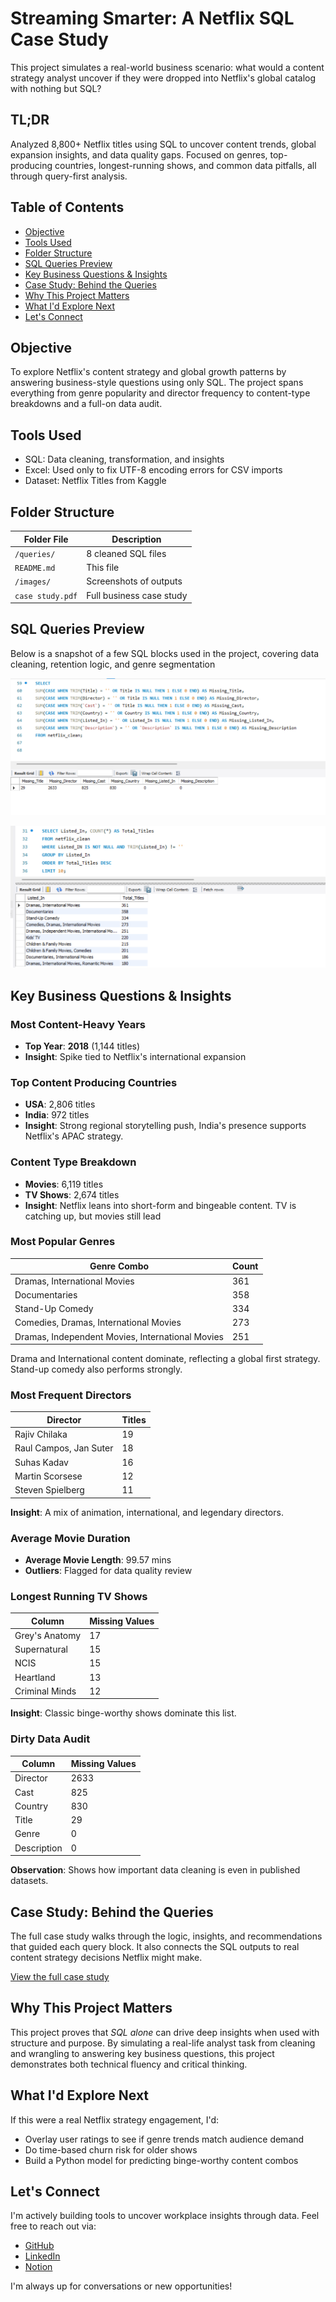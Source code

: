 # Streaming Smarter: A Netflix SQL Case Study
This  project simulates a real-world business scenario: what would a content strategy analyst uncover if they were dropped into Netflix's global catalog with nothing but SQL?

## TL;DR
Analyzed 8,800+ Netflix titles using SQL to uncover content trends, global expansion insights, and data quality gaps. Focused on genres, top-producing countries, longest-running shows, and common data pitfalls, all through query-first analysis.

## Table of Contents
 * [Objective](#objective)
 * [Tools Used](#tools-used)
 * [Folder Structure](#folder-structure)
 * [SQL Queries Preview](#sql-queries-preview)
 * [Key Business Questions & Insights](#key-business-questions--insights)
 * [Case Study: Behind the Queries](#case-study-behind-the-queries)
 * [Why This Project Matters](#why-this-project-matters)
 * [What I'd Explore Next](#what-id-explore-next)
 * [Let's Connect](#lets-connect)

## Objective
To explore Netflix's content strategy and global growth patterns by answering business-style questions using only SQL. The project spans everything from genre popularity and director frequency to content-type breakdowns and a full-on data audit.

## Tools Used
 * SQL: Data cleaning, transformation, and insights
 * Excel: Used only to fix UTF-8 encoding errors for CSV imports
 * Dataset: Netflix Titles from Kaggle

## Folder Structure 
| Folder File                      | Description                   |
|----------------------------------|-------------------------------|
| `/queries/`                      | 8 cleaned SQL files           |
| `README.md`                      | This file                     |
| `/images/`                       | Screenshots of outputs        |
| `case study.pdf`                 | Full business case study      |

## SQL Queries Preview 
Below is a snapshot of a few SQL blocks used in the project, covering data cleaning, retention logic, and genre segmentation

![Dirty data queries](dirty_data_queries.png)

![Genres queries](genres_query.png)

## Key Business Questions & Insights

### Most Content-Heavy Years
 * **Top Year**: **2018** (1,144 titles)
 * **Insight**: Spike tied to Netflix's international expansion

### Top Content Producing Countries
 * **USA**: 2,806 titles
 * **India**: 972 titles
 * **Insight**: Strong regional storytelling push, India's presence supports Netflix's APAC strategy.

### Content Type Breakdown
 * **Movies**: 6,119 titles
 * **TV Shows**: 2,674 titles
 * **Insight**: Netflix leans into short-form and bingeable content. TV is catching up, but movies still lead

### Most Popular Genres
| Genre Combo                                       | Count                              |
|---------------------------------------------------|------------------------------------|
| Dramas, International Movies                      | 361                                |
| Documentaries                                     | 358                                |
| Stand-Up Comedy                                   | 334                                |
| Comedies, Dramas, International Movies            | 273                                |
| Dramas, Independent Movies, International Movies  | 251                                |


Drama and International content  dominate, reflecting a global first strategy. Stand-up comedy also performs strongly.

### Most Frequent Directors

| Director                                       | Titles                     |
|------------------------------------------------|----------------------------|
| Rajiv Chilaka                                  | 19                         |
| Raul Campos, Jan Suter                         | 18                         |
| Suhas Kadav                                    | 16                         |
| Martin Scorsese                                | 12                         |
| Steven Spielberg                               | 11                         |


**Insight**: A mix of animation, international, and legendary directors.

### Average Movie Duration
* **Average Movie Length**: 99.57 mins
* **Outliers**: Flagged for data quality review

 ### Longest Running TV Shows
 | Column                           | Missing Values           |
 |----------------------------------|--------------------------|
 | Grey's Anatomy                   | 17                       |
 | Supernatural                     | 15                       |
 | NCIS                             | 15                       |
 | Heartland                        | 13                       |
 | Criminal Minds                   | 12                       |

**Insight**: Classic binge-worthy shows dominate this list.

### Dirty Data Audit
| Column           | Missing Values        |
|------------------|-----------------------|
| Director         | 2633                  |
| Cast             | 825                   |
| Country          | 830                   |
| Title            | 29                    |
| Genre            | 0                     |
| Description      | 0                     |

**Observation**: Shows how important data cleaning is even in published datasets.

## Case Study: Behind the Queries
The full case study walks through the logic, insights, and recommendations that guided each query block. It also connects the SQL outputs to real content strategy decisions Netflix might make.

[View the full case study](https://docs.google.com/document/d/1v0nIUuxNxiTiPsNWtdvXeOKIJabTFmtJuQ1BOnej7pw/edit?usp=sharing)

## Why This Project Matters
This project proves that *SQL alone* can drive deep insights when used  with structure and purpose. By simulating a real-life analyst task from cleaning and wrangling to answering key business questions, this project demonstrates both technical fluency and critical thinking.

## What I'd Explore Next
If this were a real Netflix strategy engagement, I'd:
 * Overlay user ratings to see if genre trends match audience demand
 * Do time-based churn risk for older shows
 * Build a Python model for predicting binge-worthy content combos

## Let's Connect
I'm actively building tools to uncover workplace insights through data. Feel free to reach out via:
 * [GitHub](https://github.com/Shrey0561)
 * [LinkedIn](https://www.linkedin.com/in/shreya-srinath-879a66205/)
 * [Notion](https://www.notion.so/Data-Analyst-Portfolio-221ebe151fdd801e9445e32590b67758?source=copy_link)


I'm always up for conversations or new opportunities!
